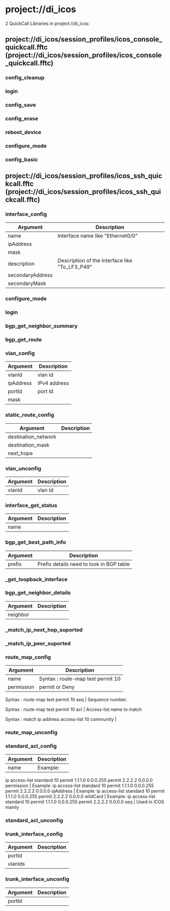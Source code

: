 # project://di_icos
2 QuickCall Libraries in project://di_icos:
## project://di_icos/session_profiles/icos_console_quickcall.fftc (project://di_icos/session_profiles/icos_console_quickcall.fftc)

### config_cleanup
### login
### config_save
### config_erase
### reboot_device
### configure_mode
### config_basic
## project://di_icos/session_profiles/icos_ssh_quickcall.fftc (project://di_icos/session_profiles/icos_ssh_quickcall.fftc)

### interface_config

Argument | Description
------------ | -------------
name | Interface name like "Ethernet0/0"
ipAddress | 
mask | 
description | Description of the interface like "To_LF3_P49"
secondaryAddress | 
secondaryMask | 
### configure_mode
### login
### bgp_get_neighbor_summary
### bgp_get_route
### vlan_config

Argument | Description
------------ | -------------
vlanId | vlan id
ipAddress | IPv4 address
portId | port Id
mask | 
### static_route_config

Argument | Description
------------ | -------------
destination_network | 
destination_mask | 
next_hope | 
### vlan_unconfig

Argument | Description
------------ | -------------
vlanId | vlan Id
### interface_get_status

Argument | Description
------------ | -------------
name | 
### bgp_get_best_path_info

Argument | Description
------------ | -------------
prefix | Prefix details need to look in BGP table
### _get_loopback_interface
### bgp_get_neighbor_details

Argument | Description
------------ | -------------
neighbor | 
### _match_ip_next_hop_suported
### _match_ip_peer_suported
### route_map_config

Argument | Description
------------ | -------------
name | Syntax : route-map test permit 10
permission | permit or Deny 

Syntax : route-map test permit 10
seq | Sequence number.

Syntax : route-map test permit 10
acl | Access-list name to match

Syntax : match ip address access-list 10
community | 
### route_map_unconfig
### standard_acl_config

Argument | Description
------------ | -------------
name | Example:
ip access-list standard 10
permit 1.1.1.0 0.0.0.255
permit 2.2.2.2 0.0.0.0
permission | Example:
ip access-list standard 10
permit 1.1.1.0 0.0.0.255
permit 2.2.2.2 0.0.0.0
ipAddress | Example:
ip access-list standard 10
permit 1.1.1.0 0.0.0.255
permit 2.2.2.2 0.0.0.0
wildCard | Example:
ip access-list standard 10
permit 1.1.1.0 0.0.0.255
permit 2.2.2.2 0.0.0.0
seq | Used in ICOS mainly
### standard_acl_unconfig
### trunk_interface_config

Argument | Description
------------ | -------------
portId | 
vlanIds | 
### trunk_interface_unconfig

Argument | Description
------------ | -------------
portId | 
